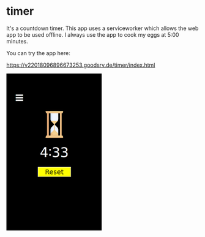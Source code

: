 # timer

It's a countdown timer. This app uses a serviceworker which allows the web app to be used offline.
I always use the app to cook my eggs at 5:00 minutes.

You can try the app here:

https://v22018096896673253.goodsrv.de/timer/index.html

![Abbildung: Timer](https://github.com/wariasar/timer/blob/master/timer.png)


